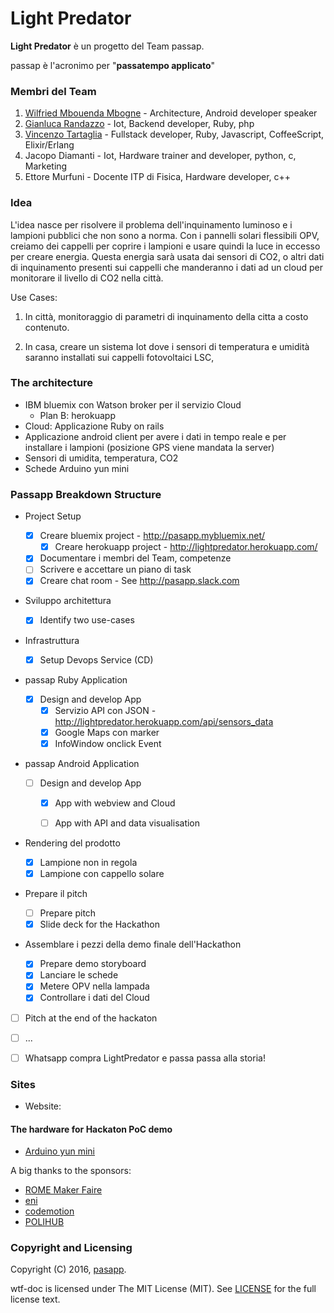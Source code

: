 # Light Predator



**Light Predator** è un progetto del Team passap.

passap è l'acronimo per "**passatempo applicato**" 

### Membri del Team

1. [Wilfried Mbouenda Mbogne](https://github.com/WillyShakes) - Architecture, Android developer speaker
1. [Gianluca Randazzo](https://github.com/fusilicode) - Iot, Backend developer, Ruby, php
1. [Vincenzo Tartaglia](https://github.com/vincenzot) - Fullstack developer, Ruby, Javascript, CoffeeScript, Elixir/Erlang
1. Jacopo Diamanti - Iot, Hardware trainer and developer, python, c, Marketing
1. Ettore Murfuni - Docente ITP di Fisica, Hardware developer, c++

### Idea

L'idea nasce per risolvere il problema dell'inquinamento luminoso e i lampioni pubblici che non sono a norma.
Con i pannelli solari flessibili OPV, creiamo dei cappelli per coprire i lampioni e usare quindi la luce in eccesso per creare energia.
Questa energia sarà usata dai sensori di CO2, o altri dati di inquinamento presenti sui cappelli che manderanno i dati ad un cloud per monitorare il livello di CO2 nella  città.

Use Cases:

1. In città, monitoraggio di parametri di inquinamento della citta a costo contenuto.

2. In casa, creare un sistema Iot dove i sensori di temperatura e umidità saranno installati sui cappelli fotovoltaici LSC,

### The architecture

* IBM bluemix con Watson broker per il servizio Cloud
  * Plan B: herokuapp
* Cloud: Applicazione Ruby on rails
* Applicazione android client per avere i dati in tempo reale e per installare i lampioni (posizione GPS viene mandata la server)
* Sensori di umidita, temperatura, CO2
* Schede Arduino yun mini

### Passapp Breakdown Structure

* Project Setup

  - [X] Creare bluemix project - http://pasapp.mybluemix.net/
    - [X] Creare herokuapp project - http://lightpredator.herokuapp.com/
  - [X] Documentare i membri del Team, competenze
  - [ ] Scrivere e accettare un piano di task
  - [X] Creare chat room - See http://pasapp.slack.com

* Sviluppo architettura

  - [X] Identify two use-cases

* Infrastruttura

  - [X] Setup Devops Service (CD) 

* passap Ruby Application 
  - [X] Design and develop App
    - [X] Servizio API con JSON - http://lightpredator.herokuapp.com/api/sensors_data
    - [X] Google Maps con marker
     - [X] InfoWindow onclick Event
* passap Android Application 
  - [ ] Design and develop App
    - [X] App with webview and Cloud
    - [ ] App with API and data visualisation
     

* Rendering del prodotto

  - [X] Lampione non in regola
  - [X] Lampione con cappello solare

* Prepare il pitch
  - [ ] Prepare pitch 
  - [X] Slide deck for the Hackathon 

* Assemblare i pezzi della demo finale dell'Hackathon

  - [X] Prepare demo storyboard 
  - [X] Lanciare le schede
  - [X] Metere OPV nella lampada
  - [X] Controllare i dati del Cloud

* [ ] Pitch at the end of the hackaton

* [ ] ...

* [ ] Whatsapp compra LightPredator e passa passa alla storia!

### Sites

* Website: 



#### The hardware for Hackaton PoC demo

* [Arduino yun mini](http://www.arduino.org/products/boards/arduino-yun-mini)

A big thanks to the sponsors:

* [ROME Maker Faire](www.makerfairerome.eu/en/)
* [eni](https://www.eni.com)
* [codemotion](www.codemotionworld.com)
* [POLIHUB](www.polihub.it)

### Copyright and Licensing

Copyright (C) 2016, [pasapp](https://github.com/fusillicode/pasapp).

wtf-doc is licensed under The MIT License (MIT).
See [LICENSE](https://github.com/fusillicode/pasapp/blob/master/LICENSE) for the full
license text.

<!-- EOF -->
